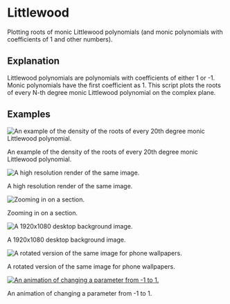 # Littlewood

Plotting roots of monic Littlewood polynomials (and monic polynomials with coefficients of 1 and other numbers).

## Explanation

Littlewood polynomials are polynomials with coefficients of either 1 or -1.
Monic polynomials have the first coefficient as 1.
This script plots the roots of every N-th degree monic Littlewood polynomial on the complex plane.

## Examples

![An example of the density of the roots of every 20th degree monic Littlewood polynomial.](https://hasnep.github.io/images/littlewood/basic.png)

An example of the density of the roots of every 20th degree monic Littlewood polynomial.

![A high resolution render of the same image.](https://hasnep.github.io/images/littlewood/4krender.png)

A high resolution render of the same image.

![Zooming in on a section.](https://hasnep.github.io/images/littlewood/4krenderzoomed.png)

Zooming in on a section.

![A 1920x1080 desktop background image.](https://hasnep.github.io/images/littlewood/desktopbg.png)

A 1920x1080 desktop background image.

![A rotated version of the same image for phone wallpapers.](https://hasnep.github.io/images/littlewood/phonebg.png)

A rotated version of the same image for phone wallpapers.

[![An animation of changing a parameter from -1 to 1.](https://hasnep.github.io/images/littlewood/animated.gif)](https://hasnep.github.io/images/littlewood/animated.webm)

An animation of changing a parameter from -1 to 1.
